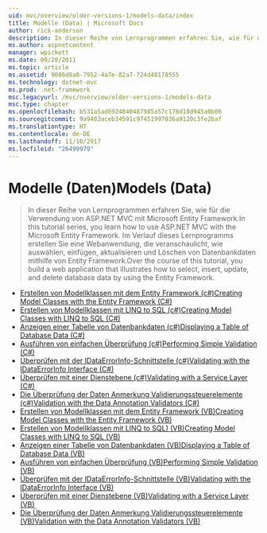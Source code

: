 ```yaml
---
uid: mvc/overview/older-versions-1/models-data/index
title: Modelle (Data) | Microsoft Docs
author: rick-anderson
description: In dieser Reihe von Lernprogrammen erfahren Sie, wie für die Verwendung von ASP.NET MVC mit Microsoft Entity Framework. Im Verlauf dieses Lernprogramms erstellen Sie eine Webanwendung...
ms.author: aspnetcontent
manager: wpickett
ms.date: 09/28/2011
ms.topic: article
ms.assetid: 9086d8a8-7952-4a7e-82a7-724d48178555
ms.technology: dotnet-mvc
ms.prod: .net-framework
msc.legacyurl: /mvc/overview/older-versions-1/models-data
msc.type: chapter
ms.openlocfilehash: b531a5ad6924840487985a57c178d18d945a0b06
ms.sourcegitcommit: 9a9483aceb34591c97451997036a9120c3fe2baf
ms.translationtype: HT
ms.contentlocale: de-DE
ms.lasthandoff: 11/10/2017
ms.locfileid: "26499979"
---
```

<a name="models-data"></a><span data-ttu-id="c552d-104">Modelle (Daten)</span><span class="sxs-lookup"><span data-stu-id="c552d-104">Models (Data)</span></span>
====================
> <span data-ttu-id="c552d-105">In dieser Reihe von Lernprogrammen erfahren Sie, wie für die Verwendung von ASP.NET MVC mit Microsoft Entity Framework.</span><span class="sxs-lookup"><span data-stu-id="c552d-105">In this tutorial series, you learn how to use ASP.NET MVC with the Microsoft Entity Framework.</span></span> <span data-ttu-id="c552d-106">Im Verlauf dieses Lernprogramms erstellen Sie eine Webanwendung, die veranschaulicht, wie auswählen, einfügen, aktualisieren und Löschen von Datenbankdaten mithilfe von Entity Framework.</span><span class="sxs-lookup"><span data-stu-id="c552d-106">Over the course of this tutorial, you build a web application that illustrates how to select, insert, update, and delete database data by using the Entity Framework.</span></span>


- [<span data-ttu-id="c552d-107">Erstellen von Modellklassen mit dem Entity Framework (c#)</span><span class="sxs-lookup"><span data-stu-id="c552d-107">Creating Model Classes with the Entity Framework (C#)</span></span>](creating-model-classes-with-the-entity-framework-cs.md)
- [<span data-ttu-id="c552d-108">Erstellen von Modellklassen mit LINQ to SQL (c#)</span><span class="sxs-lookup"><span data-stu-id="c552d-108">Creating Model Classes with LINQ to SQL (C#)</span></span>](creating-model-classes-with-linq-to-sql-cs.md)
- [<span data-ttu-id="c552d-109">Anzeigen einer Tabelle von Datenbankdaten (c#)</span><span class="sxs-lookup"><span data-stu-id="c552d-109">Displaying a Table of Database Data (C#)</span></span>](displaying-a-table-of-database-data-cs.md)
- [<span data-ttu-id="c552d-110">Ausführen von einfachen Überprüfung (c#)</span><span class="sxs-lookup"><span data-stu-id="c552d-110">Performing Simple Validation (C#)</span></span>](performing-simple-validation-cs.md)
- [<span data-ttu-id="c552d-111">Überprüfen mit der IDataErrorInfo-Schnittstelle (c#)</span><span class="sxs-lookup"><span data-stu-id="c552d-111">Validating with the IDataErrorInfo Interface (C#)</span></span>](validating-with-the-idataerrorinfo-interface-cs.md)
- [<span data-ttu-id="c552d-112">Überprüfen mit einer Dienstebene (c#)</span><span class="sxs-lookup"><span data-stu-id="c552d-112">Validating with a Service Layer (C#)</span></span>](validating-with-a-service-layer-cs.md)
- [<span data-ttu-id="c552d-113">Die Überprüfung der Daten Anmerkung Validierungssteuerelemente (c#)</span><span class="sxs-lookup"><span data-stu-id="c552d-113">Validation with the Data Annotation Validators (C#)</span></span>](validation-with-the-data-annotation-validators-cs.md)
- [<span data-ttu-id="c552d-114">Erstellen von Modellklassen mit dem Entity Framework (VB)</span><span class="sxs-lookup"><span data-stu-id="c552d-114">Creating Model Classes with the Entity Framework (VB)</span></span>](creating-model-classes-with-the-entity-framework-vb.md)
- [<span data-ttu-id="c552d-115">Erstellen von Modellklassen mit LINQ to SQL) (VB)</span><span class="sxs-lookup"><span data-stu-id="c552d-115">Creating Model Classes with LINQ to SQL (VB)</span></span>](creating-model-classes-with-linq-to-sql-vb.md)
- [<span data-ttu-id="c552d-116">Anzeigen einer Tabelle von Datenbankdaten (VB)</span><span class="sxs-lookup"><span data-stu-id="c552d-116">Displaying a Table of Database Data (VB)</span></span>](displaying-a-table-of-database-data-vb.md)
- [<span data-ttu-id="c552d-117">Ausführen von einfachen Überprüfung (VB)</span><span class="sxs-lookup"><span data-stu-id="c552d-117">Performing Simple Validation (VB)</span></span>](performing-simple-validation-vb.md)
- [<span data-ttu-id="c552d-118">Überprüfen mit der IDataErrorInfo-Schnittstelle (VB)</span><span class="sxs-lookup"><span data-stu-id="c552d-118">Validating with the IDataErrorInfo Interface (VB)</span></span>](validating-with-the-idataerrorinfo-interface-vb.md)
- [<span data-ttu-id="c552d-119">Überprüfen mit einer Dienstebene (VB)</span><span class="sxs-lookup"><span data-stu-id="c552d-119">Validating with a Service Layer (VB)</span></span>](validating-with-a-service-layer-vb.md)
- [<span data-ttu-id="c552d-120">Die Überprüfung der Daten Anmerkung Validierungssteuerelemente (VB)</span><span class="sxs-lookup"><span data-stu-id="c552d-120">Validation with the Data Annotation Validators (VB)</span></span>](validation-with-the-data-annotation-validators-vb.md)
